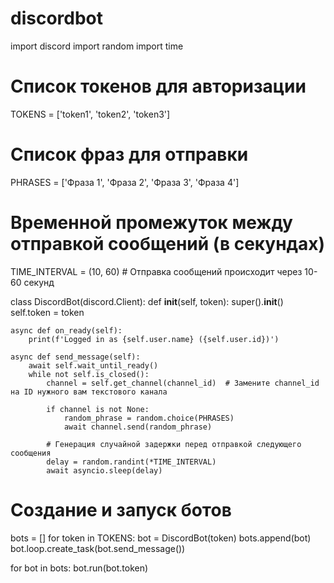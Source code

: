 # discordbot

import discord
import random
import time

# Список токенов для авторизации
TOKENS = ['token1', 'token2', 'token3']
# Список фраз для отправки
PHRASES = ['Фраза 1', 'Фраза 2', 'Фраза 3', 'Фраза 4']
# Временной промежуток между отправкой сообщений (в секундах)
TIME_INTERVAL = (10, 60)  # Отправка сообщений происходит через 10-60 секунд

class DiscordBot(discord.Client):
    def __init__(self, token):
        super().__init__()
        self.token = token

    async def on_ready(self):
        print(f'Logged in as {self.user.name} ({self.user.id})')

    async def send_message(self):
        await self.wait_until_ready()
        while not self.is_closed():
            channel = self.get_channel(channel_id)  # Замените channel_id на ID нужного вам текстового канала

            if channel is not None:
                random_phrase = random.choice(PHRASES)
                await channel.send(random_phrase)

            # Генерация случайной задержки перед отправкой следующего сообщения
            delay = random.randint(*TIME_INTERVAL)
            await asyncio.sleep(delay)
    

# Создание и запуск ботов
bots = []
for token in TOKENS:
    bot = DiscordBot(token)
    bots.append(bot)
    bot.loop.create_task(bot.send_message())

for bot in bots:
    bot.run(bot.token)
